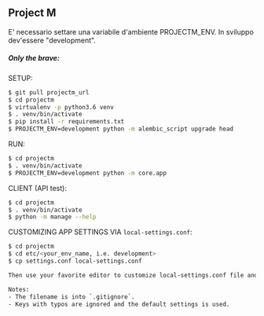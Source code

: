 Project M
---

E' necessario settare una variabile d'ambiente PROJECTM_ENV.
In sviluppo dev'essere "development".


##### Only the brave:

SETUP: 
```bash
$ git pull projectm_url
$ cd projectm
$ virtualenv -p python3.6 venv
$ . venv/bin/activate
$ pip install -r requirements.txt
$ PROJECTM_ENV=development python -m alembic_script upgrade head
```

RUN:

```bash
$ cd projectm
$ . venv/bin/activate
$ PROJECTM_ENV=development python -m core.app
```


CLIENT (API test):

```bash
$ cd projectm
$ . venv/bin/activate
$ python -m manage --help 
```


CUSTOMIZING APP SETTINGS VIA `local-settings.conf`:
```bash
$ cd projectm
$ cd etc/<your_env_name, i.e. development>
$ cp settings.conf local-settings.conf

Then use your favorite editor to customize local-settings.conf file and fit your needs.

Notes: 
- The filename is into `.gitignore`.
- Keys with typos are ignored and the default settings is used.

```